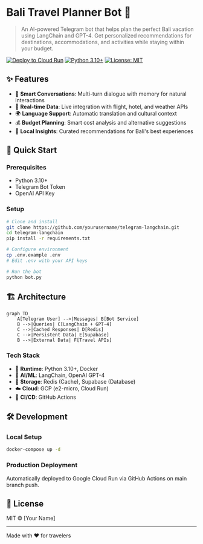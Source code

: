 # Bali Travel Planner Bot 🌴

> An AI-powered Telegram bot that helps plan the perfect Bali vacation using LangChain and GPT-4. Get personalized recommendations for destinations, accommodations, and activities while staying within your budget.

[![Deploy to Cloud Run](https://github.com/esakrissa/telegram-langchain/actions/workflows/deploy.yml/badge.svg)](https://github.com/esakrissa/telegram-langchain/actions/workflows/deploy.yml)
[![Python 3.10+](https://img.shields.io/badge/python-3.10+-blue.svg)](https://www.python.org/downloads/)
[![License: MIT](https://img.shields.io/badge/License-MIT-yellow.svg)](https://opensource.org/licenses/MIT)

## ✨ Features

- 🤖 **Smart Conversations**: Multi-turn dialogue with memory for natural interactions
- 🏨 **Real-time Data**: Live integration with flight, hotel, and weather APIs
- 🌍 **Language Support**: Automatic translation and cultural context
- 💰 **Budget Planning**: Smart cost analysis and alternative suggestions
- 📍 **Local Insights**: Curated recommendations for Bali's best experiences

## 🚀 Quick Start

### Prerequisites
- Python 3.10+
- Telegram Bot Token
- OpenAI API Key

### Setup
```bash
# Clone and install
git clone https://github.com/yourusername/telegram-langchain.git
cd telegram-langchain
pip install -r requirements.txt

# Configure environment
cp .env.example .env
# Edit .env with your API keys

# Run the bot
python bot.py
```

## 🏗 Architecture

```mermaid
graph TD
    A[Telegram User] -->|Messages| B[Bot Service]
    B -->|Queries| C[LangChain + GPT-4]
    C -->|Cached Responses| D[Redis]
    C -->|Persistent Data| E[Supabase]
    B -->|External Data| F[Travel APIs]
```

### Tech Stack
- 🔄 **Runtime**: Python 3.10+, Docker
- 🧠 **AI/ML**: LangChain, OpenAI GPT-4
- 💾 **Storage**: Redis (Cache), Supabase (Database)
- ☁️ **Cloud**: GCP (e2-micro, Cloud Run)
- 🔄 **CI/CD**: GitHub Actions

## 🛠 Development

### Local Setup
```bash
docker-compose up -d
```

### Production Deployment
Automatically deployed to Google Cloud Run via GitHub Actions on main branch push.

## 📝 License

MIT © [Your Name]

---
Made with ❤️ for travelers 